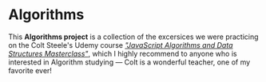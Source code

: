 # Algorithms

This **Algorithms project** is a collection of the excersices we were practicing on the Colt Steele's Udemy course
[_"JavaScript Algorithms and Data Structures Masterclass"_](https://www.udemy.com/course/js-algorithms-and-data-structures-masterclass), which I highly recommend to anyone who is interested in Algorithm studying — Colt is a wonderful teacher, one of my favorite ever!
